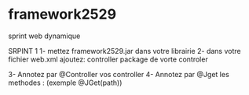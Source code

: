 # framework2529
sprint web dynamique

SRPINT 1
1- mettez framework2529.jar dans votre librairie
2- dans votre fichier web.xml ajoutez:
    <context-param>
        <param-name>controller</param-name>
        <param-value>package de vorte controler</param-value>
    </context-param>

3- Annotez par @Controller vos controller
4- Annotez par @Jget les methodes : (exemple @JGet(path))
